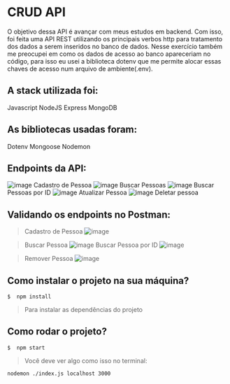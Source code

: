 # CRUD API

O objetivo dessa API é avançar com meus estudos em backend. Com isso, foi feita uma API REST utilizando os principais verbos http para tratamento dos dados a serem inseridos no banco de dados. Nesse exercício também me preocupei em como os dados de acesso ao banco apareceriam no código, para isso eu usei a biblioteca dotenv que me permite alocar essas chaves de acesso num arquivo de ambiente(.env).

## A stack utilizada foi:
Javascript
 NodeJS
 Express
 MongoDB 

## As bibliotecas usadas foram: 
Dotenv
Mongoose
Nodemon

 ## Endpoints da API:
 ![image](https://img.shields.io/badge/-POST-orange) Cadastro de Pessoa
 ![image](https://img.shields.io/badge/-GET-brightgreen) Buscar Pessoas
 ![image](https://img.shields.io/badge/-GET-brightgreen) Buscar Pessoas por ID
 ![image](https://img.shields.io/badge/-PATCH-blue) Atualizar Pessoa
 ![image](https://img.shields.io/badge/-DELETE-red) Deletar pessoa
 

## Validando os endpoints no Postman: 
>Cadastro de Pessoa
![image](https://i.imgur.com/4UwLmxc.png) 

>Buscar Pessoa
![image](https://i.imgur.com/42cSqcC.png)
>Buscar Pessoa por ID 
![image](https://i.imgur.com/vlrGh3R.png)

>Remover Pessoa
![image](https://i.imgur.com/JTNx0tg.png)

## Como instalar o projeto na sua máquina? 
	$  npm install

>Para instalar as dependências do projeto

## Como rodar o projeto?
	$  npm start

> Você deve ver algo como isso no terminal: 

	nodemon ./index.js localhost 3000


